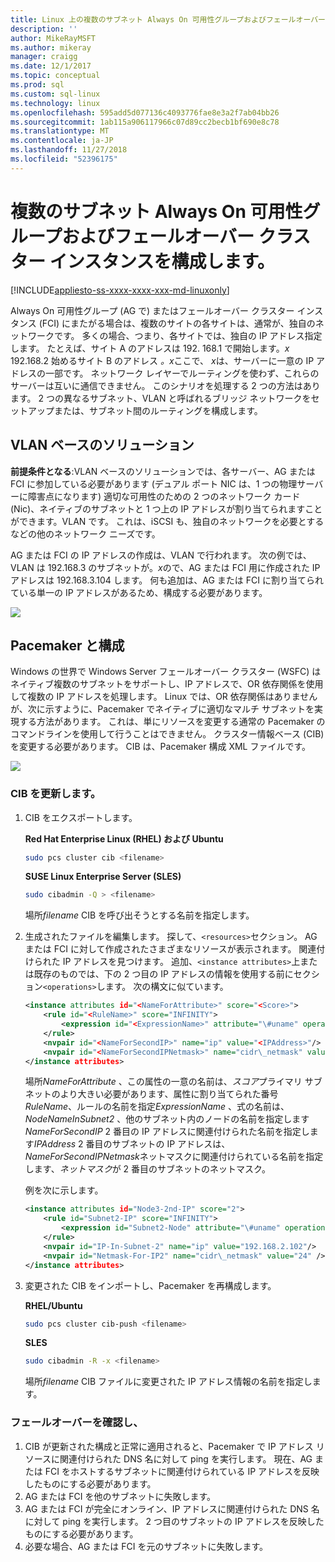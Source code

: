 ```yaml
---
title: Linux 上の複数のサブネット Always On 可用性グループおよびフェールオーバー クラスター インスタンスの構成 |Microsoft Docs
description: ''
author: MikeRayMSFT
ms.author: mikeray
manager: craigg
ms.date: 12/1/2017
ms.topic: conceptual
ms.prod: sql
ms.custom: sql-linux
ms.technology: linux
ms.openlocfilehash: 595add5d077136c4093776fae8e3a2f7ab04bb26
ms.sourcegitcommit: 1ab115a906117966c07d89cc2becb1bf690e8c78
ms.translationtype: MT
ms.contentlocale: ja-JP
ms.lasthandoff: 11/27/2018
ms.locfileid: "52396175"
---
```

# <a name="configure-multiple-subnet-always-on-availability-groups-and-failover-cluster-instances"></a>複数のサブネット Always On 可用性グループおよびフェールオーバー クラスター インスタンスを構成します。

[!INCLUDE[appliesto-ss-xxxx-xxxx-xxx-md-linuxonly](../includes/appliesto-ss-xxxx-xxxx-xxx-md-linuxonly.md)]

Always On 可用性グループ (AG で) またはフェールオーバー クラスター インスタンス (FCI) にまたがる場合は、複数のサイトの各サイトは、通常が、独自のネットワークです。 多くの場合、つまり、各サイトでは、独自の IP アドレス指定します。 たとえば、サイト A のアドレスは 192. 168.1 で開始します。*x* 192.168.2 始めるサイト B のアドレス *。x*ここで、 *x*は、サーバーに一意の IP アドレスの一部です。 ネットワーク レイヤーでルーティングを使わず、これらのサーバーは互いに通信できません。 このシナリオを処理する 2 つの方法はあります。 2 つの異なるサブネット、VLAN と呼ばれるブリッジ ネットワークをセットアップまたは、サブネット間のルーティングを構成します。

## <a name="vlan-based-solution"></a>VLAN ベースのソリューション
 
**前提条件となる**:VLAN ベースのソリューションでは、各サーバー、AG または FCI に参加している必要があります (デュアル ポート NIC は、1 つの物理サーバーに障害点になります) 適切な可用性のための 2 つのネットワーク カード (Nic)、ネイティブのサブネットと 1 つ上の IP アドレスが割り当てられますことができます。VLAN です。 これは、iSCSI も、独自のネットワークを必要とするなどの他のネットワーク ニーズです。

AG または FCI の IP アドレスの作成は、VLAN で行われます。 次の例では、VLAN は 192.168.3 のサブネットが。*x*ので、AG または FCI 用に作成された IP アドレスは 192.168.3.104 します。 何も追加は、AG または FCI に割り当てられている単一の IP アドレスがあるため、構成する必要があります。

![](./media/sql-server-linux-configure-multiple-subnet/image1.png)

## <a name="configuration-with-pacemaker"></a>Pacemaker と構成

Windows の世界で Windows Server フェールオーバー クラスター (WSFC) はネイティブ複数のサブネットをサポートし、IP アドレスで、OR 依存関係を使用して複数の IP アドレスを処理します。 Linux では、OR 依存関係はありませんが、次に示すように、Pacemaker でネイティブに適切なマルチ サブネットを実現する方法があります。 これは、単にリソースを変更する通常の Pacemaker のコマンドラインを使用して行うことはできません。 クラスター情報ベース (CIB) を変更する必要があります。 CIB は、Pacemaker 構成 XML ファイルです。

![](./media/sql-server-linux-configure-multiple-subnet/image2.png)

### <a name="update-the-cib"></a>CIB を更新します。

1.  CIB をエクスポートします。

    **Red Hat Enterprise Linux (RHEL) および Ubuntu**

    ```bash
    sudo pcs cluster cib <filename>
    ```

    **SUSE Linux Enterprise Server (SLES)**

    ```bash
    sudo cibadmin -Q > <filename>
    ```

    場所*filename* CIB を呼び出そうとする名前を指定します。

2.  生成されたファイルを編集します。 探して、`<resources>`セクション。 AG または FCI に対して作成されたさまざまなリソースが表示されます。 関連付けられた IP アドレスを見つけます。 追加、`<instance attributes>`上または既存のものでは、下の 2 つ目の IP アドレスの情報を使用する前にセクション`<operations>`します。 次の構文に似ています。

    ```xml
    <instance attributes id="<NameForAttribute>" score="<Score>">
        <rule id="<RuleName>" score="INFINITY">
            <expression id="<ExpressionName>" attribute="\#uname" operation="eq" value="<NodeNameInSubnet2>" />
        </rule>
        <nvpair id="<NameForSecondIP>" name="ip" value="<IPAddress>"/>
        <nvpair id="<NameForSecondIPNetmask>" name="cidr\_netmask" value="<Netmask>"/>
    </instance attributes>
    ```
    
    場所*NameForAttribute* 、この属性の一意の名前は、*スコア*プライマリ サブネットのより大きい必要があります、属性に割り当てられた番号*RuleName*、ルールの名前を指定*ExpressionName* 、式の名前は、 *NodeNameInSubnet2* 、他のサブネット内のノードの名前を指定します*NameForSecondIP* 2 番目の IP アドレスに関連付けられた名前を指定します*IPAddress* 2 番目のサブネットの IP アドレスは、 *NameForSecondIPNetmask*ネットマスクに関連付けられている名前を指定します、*ネットマスク*が 2 番目のサブネットのネットマスク。
    
    例を次に示します。
    
    ```xml
    <instance attributes id="Node3-2nd-IP" score="2">
        <rule id="Subnet2-IP" score="INFINITY">
            <expression id="Subnet2-Node" attribute="\#uname" operation="eq" value="Node3" />
        </rule>
        <nvpair id="IP-In-Subnet-2" name="ip" value="192.168.2.102"/>
        <nvpair id="Netmask-For-IP2" name="cidr\_netmask" value="24" />
    </instance attributes>
    ```

3.  変更された CIB をインポートし、Pacemaker を再構成します。

    **RHEL/Ubuntu**
    
    ```bash
    sudo pcs cluster cib-push <filename>
    ```

    **SLES**
    
    ```bash
    sudo cibadmin -R -x <filename>
    ```

    場所*filename* CIB ファイルに変更された IP アドレス情報の名前を指定します。

### <a name="check-and-verify-failover"></a>フェールオーバーを確認し、

1.  CIB が更新された構成と正常に適用されると、Pacemaker で IP アドレス リソースに関連付けられた DNS 名に対して ping を実行します。 現在、AG または FCI をホストするサブネットに関連付けられている IP アドレスを反映したものにする必要があります。
2.  AG または FCI を他のサブネットに失敗します。
3.  AG または FCI が完全にオンライン、IP アドレスに関連付けられた DNS 名に対して ping を実行します。 2 つ目のサブネットの IP アドレスを反映したものにする必要があります。
4.  必要な場合、AG または FCI を元のサブネットに失敗します。
